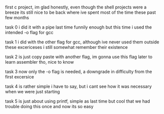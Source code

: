 first c project, im glad honestly, even though the shell projects were a breeze
its still nice to be back where ive spent most of the time these past few months

task 0 i did it with a pipe last time funnily enough but this time i used the intended -o flag for gcc

task 1 i did with the other flag for gcc, although ive never used them outside these excericeses i still somewhat remember their existence

task 2 is just copy paste with another flag, im gonna use this flag later to learn assembler tho, nice to know

task 3 now only the -o flag is needed, a downgrade in difficulty from the first excersice

task 4 is rather simple i have to say, but i cant see how it was necessary when we were just starting

task 5 is just about using printf, simple as last time but cool that we had trouble doing this once and now its so easy
